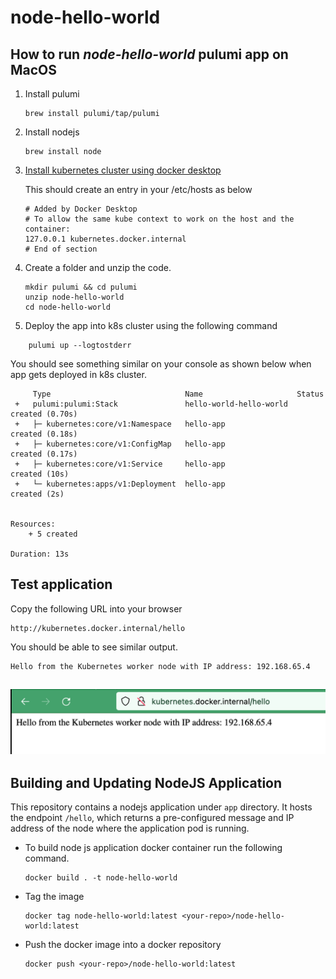 # node-hello-world
## How to run *node-hello-world* pulumi app on MacOS
1. Install pulumi

    ```
    brew install pulumi/tap/pulumi
    ```

2. Install nodejs

    ```
    brew install node
    ```

3. [Install kubernetes cluster using docker desktop](https://medium.com/backbase/kubernetes-in-local-the-easy-way-f8ef2b98be68)

    This should create an entry in your /etc/hosts as below
    ```
    # Added by Docker Desktop
    # To allow the same kube context to work on the host and the container:
    127.0.0.1 kubernetes.docker.internal
    # End of section
    ```



4. Create a folder and unzip the code.
    ```
    mkdir pulumi && cd pulumi
    unzip node-hello-world
    cd node-hello-world
    ```

4. Deploy the app into k8s cluster using the following command

```
    pulumi up --logtostderr
```
You should see something similar on your console as shown below when app gets deployed in k8s cluster.

``` 
     Type                              Name                     Status
 +   pulumi:pulumi:Stack               hello-world-hello-world  created (0.70s)
 +   ├─ kubernetes:core/v1:Namespace   hello-app                created (0.18s)
 +   ├─ kubernetes:core/v1:ConfigMap   hello-app                created (0.17s)
 +   ├─ kubernetes:core/v1:Service     hello-app                created (10s)
 +   └─ kubernetes:apps/v1:Deployment  hello-app                created (2s)


Resources:
    + 5 created

Duration: 13s
```

## Test application
Copy the following URL into your browser 
```
http://kubernetes.docker.internal/hello
```
You should be able to see similar output.

```
Hello from the Kubernetes worker node with IP address: 192.168.65.4
```
![hello](hello.png)
------------------
## Building and Updating NodeJS Application
This repository contains a nodejs application under `app` directory. It hosts the endpoint `/hello`, which
returns a pre-configured message and IP address of the node where the application pod is running.

* To build node js application docker container run the following command.

    ```
    docker build . -t node-hello-world
    ```
* Tag the image
    ```
    docker tag node-hello-world:latest <your-repo>/node-hello-world:latest
    ```

* Push the docker image into  a docker repository
    ```
    docker push <your-repo>/node-hello-world:latest
    ```

